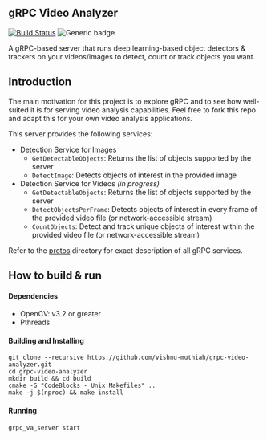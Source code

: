gRPC Video Analyzer
-------------------
[![Build Status](https://travis-ci.com/vishnu-muthiah/grpc-video-analyzer.svg?branch=main)](https://travis-ci.com/vishnu-muthiah/grpc-video-analyzer)
![Generic badge](https://img.shields.io/badge/os-linux-lightgrey)

A gRPC-based server that runs deep learning-based object detectors & trackers on your
videos/images to detect, count or track objects you want.

## Introduction

The main motivation for this project is to explore gRPC and to see how well-suited 
it is for serving video analysis capabilities. Feel free to fork this repo and adapt
this for your own video analysis applications.

This server provides the following services:
- Detection Service for Images
    - `GetDetectableObjects`: Returns the list of objects supported by the server
    - `DetectImage`: Detects objects of interest in the provided image
- Detection Service for Videos _(in progress)_
    - `GetDetectableObjects`: Returns the list of objects supported by the server
    - `DetectObjectsPerFrame`: Detects objects of interest in every frame of the provided video file (or network-accessible stream)
    - `CountObjects`: Detect and track unique objects of interest within the provided video file (or network-accessible stream)

Refer to the [protos](protos) directory for exact description of all gRPC services.

## How to build & run

#### Dependencies 
- OpenCV: v3.2 or greater
- Pthreads

#### Building and Installing
```
git clone --recursive https://github.com/vishnu-muthiah/grpc-video-analyzer.git
cd grpc-video-analyzer
mkdir build && cd build
cmake -G "CodeBlocks - Unix Makefiles" ..
make -j $(nproc) && make install
```

#### Running
```
grpc_va_server start
```
